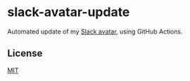 # slack-avatar-update
Automated update of my [Slack avatar](https://github.com/mpolyak/slack-abstract), using GitHub Actions.

## License
[MIT](LICENSE)
